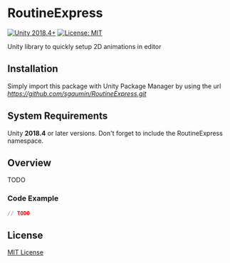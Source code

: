 # RoutineExpress
[![Unity 2018.4+](https://img.shields.io/badge/unity-2018.4%2B-blue.svg)](https://unity3d.com/get-unity/download)
[![License: MIT](https://img.shields.io/badge/License-MIT-brightgreen.svg)](https://github.com/sgaumin/RoutineExpress/blob/main/LICENSE.md)

Unity library to quickly setup 2D animations in editor

## Installation
Simply import this package with Unity Package Manager by using the url *https://github.com/sgaumin/RoutineExpress.git*

## System Requirements
Unity **2018.4** or later versions. Don't forget to include the RoutineExpress namespace.

## Overview
TODO

### Code Example
```csharp
// TODO
```
## License

[MIT License](https://github.com/sgaumin/RoutineExpress/blob/main/LICENSE.md)
